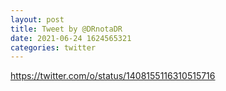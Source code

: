 ```yaml
--- 
layout: post 
title: Tweet by @DRnotaDR 
date: 2021-06-24 1624565321 
categories: twitter 
--- 
```

https://twitter.com/o/status/1408155116310515716